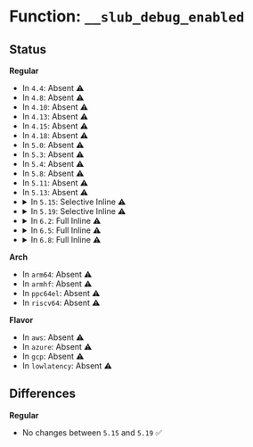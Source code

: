 # Function: <code>__slub_debug_enabled</code>

## Status
<b>Regular</b>
<ul>
<li>
In <code>4.4</code>: Absent ⚠️
</li>
<li>
In <code>4.8</code>: Absent ⚠️
</li>
<li>
In <code>4.10</code>: Absent ⚠️
</li>
<li>
In <code>4.13</code>: Absent ⚠️
</li>
<li>
In <code>4.15</code>: Absent ⚠️
</li>
<li>
In <code>4.18</code>: Absent ⚠️
</li>
<li>
In <code>5.0</code>: Absent ⚠️
</li>
<li>
In <code>5.3</code>: Absent ⚠️
</li>
<li>
In <code>5.4</code>: Absent ⚠️
</li>
<li>
In <code>5.8</code>: Absent ⚠️
</li>
<li>
In <code>5.11</code>: Absent ⚠️
</li>
<li>
In <code>5.13</code>: Absent ⚠️
</li>
<li>
<details>
<summary>In <code>5.15</code>: Selective Inline ⚠️</summary>

```c
bool __slub_debug_enabled();
```

**Collision:** Unique Static

**Inline:** Selective

**Transformation:** False

**Instances:**

```
In mm/slub.c (ffffffff81333903)
Location: mm/slab.h:219
Inline: True
Inline callers:
  - mm/slub.c:cpu_partial_store
  - mm/slub.c:process_slab
  - mm/slub.c:validate_slab
  - mm/slub.c:__check_heap_object
  - mm/slub.c:kmem_obj_info
  - mm/slub.c:kmem_cache_open
  - mm/slub.c:__slab_free
  - mm/slub.c:__slab_free
  - mm/slub.c:__slab_free
  - mm/slub.c:___slab_alloc
  - mm/slub.c:deactivate_slab
  - mm/slub.c:__free_slab
  - mm/slub.c:__free_slab
  - mm/slub.c:allocate_slab
  - mm/slub.c:allocate_slab
  - mm/slub.c:allocate_slab
Direct callers:
  - mm/slub.c:kmem_cache_init
```
**Symbols:**

```
ffffffff81cc0b0d-ffffffff81cc0b15: __slub_debug_enabled (STB_LOCAL)
```
</details>
</li>
<li>
<details>
<summary>In <code>5.19</code>: Selective Inline ⚠️</summary>

```c
bool __slub_debug_enabled();
```

**Collision:** Unique Static

**Inline:** Selective

**Transformation:** False

**Instances:**

```
In mm/slub.c (ffffffff813a5333)
Location: mm/slab.h:406
Inline: True
Inline callers:
  - mm/slub.c:cpu_partial_store
  - mm/slub.c:process_slab
  - mm/slub.c:validate_slab
  - mm/slub.c:__check_heap_object
  - mm/slub.c:__kmem_obj_info
  - mm/slub.c:kmem_cache_open
  - mm/slub.c:__slab_free
  - mm/slub.c:__slab_free
  - mm/slub.c:__slab_free
  - mm/slub.c:___slab_alloc
  - mm/slub.c:deactivate_slab
  - mm/slub.c:__free_slab
  - mm/slub.c:__free_slab
  - mm/slub.c:allocate_slab
  - mm/slub.c:allocate_slab
  - mm/slub.c:allocate_slab
  - mm/slub.c:setup_object
Direct callers:
  - mm/slub.c:kmem_cache_init
```
**Symbols:**

```
ffffffff81e730fc-ffffffff81e7310c: __slub_debug_enabled (STB_LOCAL)
```
</details>
</li>
<li>
<details>
<summary>In <code>6.2</code>: Full Inline ⚠️</summary>

**Collision:** Unique Static

**Inline:** Full

**Transformation:** False

**Instances:**

```
In mm/slub.c (ffffffff8142b51e)
Location: mm/slab.h:412
Inline: True
Inline callers:
  - mm/slub.c:validate_store
  - mm/slub.c:cpu_partial_store
  - mm/slub.c:process_slab
  - mm/slub.c:process_slab
  - mm/slub.c:validate_slab
  - mm/slub.c:__check_heap_object
  - mm/slub.c:__kmem_obj_info
  - mm/slub.c:free_partial
  - mm/slub.c:kmem_cache_open
  - mm/slub.c:calculate_sizes
  - mm/slub.c:kmem_cache_alloc_bulk
  - mm/slub.c:__kmem_cache_alloc_bulk
  - mm/slub.c:__slab_free
  - mm/slub.c:__slab_free
  - mm/slub.c:__slab_free
  - mm/slub.c:kmem_cache_alloc_node
  - mm/slub.c:__kmem_cache_alloc_node
  - mm/slub.c:kmem_cache_alloc_lru
  - mm/slub.c:kmem_cache_alloc
  - mm/slub.c:___slab_alloc
  - mm/slub.c:___slab_alloc
  - mm/slub.c:free_slab
  - mm/slub.c:free_slab
  - mm/slub.c:allocate_slab
  - mm/slub.c:allocate_slab
  - mm/slub.c:shuffle_freelist
  - mm/slub.c:setup_object
  - mm/slub.c:alloc_debug_processing
  - mm/slub.c:check_object
  - mm/slub.c:check_object
  - mm/slub.c:init_object
  - mm/slub.c:init_object
  - mm/slub.c:print_trailer
  - mm/slub.c:skip_orig_size_check
  - mm/slub.c:kmem_cache_init
```
</details>
</li>
<li>
<details>
<summary>In <code>6.5</code>: Full Inline ⚠️</summary>

**Collision:** Unique Static

**Inline:** Full

**Transformation:** False

**Instances:**

```
In mm/slub.c (ffffffff81460a8e)
Location: mm/slab.h:404
Inline: True
Inline callers:
  - mm/slub.c:validate_store
  - mm/slub.c:cpu_partial_store
  - mm/slub.c:process_slab
  - mm/slub.c:process_slab
  - mm/slub.c:validate_slab
  - mm/slub.c:__check_heap_object
  - mm/slub.c:__kmem_obj_info
  - mm/slub.c:free_partial
  - mm/slub.c:kmem_cache_open
  - mm/slub.c:calculate_sizes
  - mm/slub.c:kmem_cache_alloc_bulk
  - mm/slub.c:kmem_cache_alloc_bulk
  - mm/slub.c:__kmem_cache_alloc_bulk
  - mm/slub.c:__kmem_cache_alloc_bulk
  - mm/slub.c:__slab_free
  - mm/slub.c:__slab_free
  - mm/slub.c:__slab_free
  - mm/slub.c:kmem_cache_alloc_node
  - mm/slub.c:kmem_cache_alloc_node
  - mm/slub.c:__kmem_cache_alloc_node
  - mm/slub.c:__kmem_cache_alloc_node
  - mm/slub.c:kmem_cache_alloc_lru
  - mm/slub.c:kmem_cache_alloc_lru
  - mm/slub.c:kmem_cache_alloc
  - mm/slub.c:kmem_cache_alloc
  - mm/slub.c:___slab_alloc
  - mm/slub.c:___slab_alloc
  - mm/slub.c:free_slab
  - mm/slub.c:free_slab
  - mm/slub.c:allocate_slab
  - mm/slub.c:allocate_slab
  - mm/slub.c:shuffle_freelist
  - mm/slub.c:setup_object
  - mm/slub.c:alloc_debug_processing
  - mm/slub.c:check_object
  - mm/slub.c:check_object
  - mm/slub.c:init_object
  - mm/slub.c:init_object
  - mm/slub.c:print_trailer
  - mm/slub.c:skip_orig_size_check
  - mm/slub.c:kmem_cache_init
```
</details>
</li>
<li>
<details>
<summary>In <code>6.8</code>: Full Inline ⚠️</summary>

**Collision:** Unique Static

**Inline:** Full

**Transformation:** False

**Instances:**

```
In mm/slub.c (ffffffff81458a4e)
Location: mm/slab.h:516
Inline: True
Inline callers:
  - mm/slub.c:validate_store
  - mm/slub.c:cpu_partial_store
  - mm/slub.c:process_slab
  - mm/slub.c:process_slab
  - mm/slub.c:validate_slab
  - mm/slub.c:__check_heap_object
  - mm/slub.c:__kmem_obj_info
  - mm/slub.c:free_partial
  - mm/slub.c:kmem_cache_open
  - mm/slub.c:calculate_sizes
  - mm/slub.c:kmem_cache_alloc_bulk
  - mm/slub.c:kmem_cache_alloc_bulk
  - mm/slub.c:__slab_free
  - mm/slub.c:__slab_free
  - mm/slub.c:__slab_free
  - mm/slub.c:__slab_free
  - mm/slub.c:kmalloc_node_trace
  - mm/slub.c:kmalloc_node_trace
  - mm/slub.c:kmalloc_trace
  - mm/slub.c:kmalloc_trace
  - mm/slub.c:__kmalloc_node_track_caller
  - mm/slub.c:__kmalloc_node_track_caller
  - mm/slub.c:__kmalloc
  - mm/slub.c:__kmalloc
  - mm/slub.c:__kmalloc_node
  - mm/slub.c:__kmalloc_node
  - mm/slub.c:kmem_cache_alloc_node
  - mm/slub.c:kmem_cache_alloc_node
  - mm/slub.c:kmem_cache_alloc_lru
  - mm/slub.c:kmem_cache_alloc_lru
  - mm/slub.c:kmem_cache_alloc
  - mm/slub.c:kmem_cache_alloc
  - mm/slub.c:___slab_alloc
  - mm/slub.c:___slab_alloc
  - mm/slub.c:free_slab
  - mm/slub.c:free_slab
  - mm/slub.c:allocate_slab
  - mm/slub.c:allocate_slab
  - mm/slub.c:shuffle_freelist
  - mm/slub.c:setup_object
  - mm/slub.c:alloc_debug_processing
  - mm/slub.c:check_object
  - mm/slub.c:check_object
  - mm/slub.c:init_object
  - mm/slub.c:init_object
  - mm/slub.c:print_trailer
  - mm/slub.c:skip_orig_size_check
  - mm/slub.c:kmem_cache_init
```
</details>
</li>
</ul>
<b>Arch</b>
<ul>
<li>
In <code>arm64</code>: Absent ⚠️
</li>
<li>
In <code>armhf</code>: Absent ⚠️
</li>
<li>
In <code>ppc64el</code>: Absent ⚠️
</li>
<li>
In <code>riscv64</code>: Absent ⚠️
</li>
</ul>
<b>Flavor</b>
<ul>
<li>
In <code>aws</code>: Absent ⚠️
</li>
<li>
In <code>azure</code>: Absent ⚠️
</li>
<li>
In <code>gcp</code>: Absent ⚠️
</li>
<li>
In <code>lowlatency</code>: Absent ⚠️
</li>
</ul>

## Differences
<b>Regular</b>
<ul>
<li>
No changes between <code>5.15</code> and <code>5.19</code> ✅
</li>
</ul>
